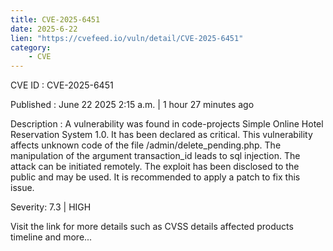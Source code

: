 ```yaml
---
title: CVE-2025-6451
date: 2025-6-22
lien: "https://cvefeed.io/vuln/detail/CVE-2025-6451"
category:
    - CVE
---
```


CVE ID : CVE-2025-6451

Published :  June 22
2025
2:15 a.m. | 1 hour
27 minutes ago

Description : A vulnerability was found in code-projects Simple Online Hotel Reservation System 1.0. It has been declared as critical. This vulnerability affects unknown code of the file /admin/delete_pending.php. The manipulation of the argument transaction_id leads to sql injection. The attack can be initiated remotely. The exploit has been disclosed to the public and may be used. It is recommended to apply a patch to fix this issue.

Severity: 7.3 | HIGH

Visit the link for more details
such as CVSS details
affected products
timeline
and more...
